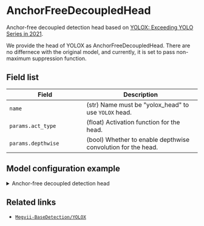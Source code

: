 # AnchorFreeDecoupledHead

Anchor-free decoupled detection head based on [YOLOX: Exceeding YOLO Series in 2021](https://arxiv.org/abs/2107.08430).

We provide the head of YOLOX as AnchorFreeDecoupledHead. There are no differnece with the original model, and currently, it is set to pass non-maximum suppression function.

## Field list

| Field <img width=200/> | Description |
|---|---|
| `name` | (str) Name must be "yolox_head" to use `YOLOX` head. |
| `params.act_type` | (float) Activation function for the head. |
| `params.depthwise`| (bool) Whether to enable depthwise convolution for the head. |

## Model configuration example

<details>
  <summary>Anchor-free decoupled detection head</summary>
  
  ```yaml
  model:
    architecture:
      head:
        name: anchor_free_decoupled_head
        params:
          depthwise: False
          act_type: "silu" 
  ```
</details>

## Related links
- [`Megvii-BaseDetection/YOLOX`](https://github.com/Megvii-BaseDetection/YOLOX)